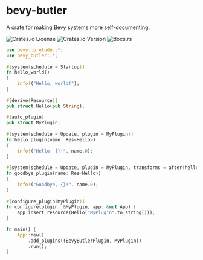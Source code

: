 # bevy-butler

A crate for making Bevy systems more self-documenting.

![Crates.io License](https://img.shields.io/crates/l/bevy-butler)
![Crates.io Version](https://img.shields.io/crates/v/bevy-butler)
![docs.rs](https://img.shields.io/docsrs/bevy-butler)

```rust
use bevy::prelude::*;
use bevy_butler::*;
 
#[system(schedule = Startup)]
fn hello_world()
{
    info!("Hello, world!");
}
 
#[derive(Resource)]
pub struct Hello(pub String);
 
#[auto_plugin]
pub struct MyPlugin;
 
#[system(schedule = Update, plugin = MyPlugin)]
fn hello_plugin(name: Res<Hello>)
{
    info!("Hello, {}!", name.0);
}
 
#[system(schedule = Update, plugin = MyPlugin, transforms = after(hello_plugin))]
fn goodbye_plugin(name: Res<Hello>)
{
    info!("Goodbye, {}!", name.0);
}
 
#[configure_plugin(MyPlugin)]
fn configure(plugin: &MyPlugin, app: &mut App) {
    app.insert_resource(Hello("MyPlugin".to_string()));
}
 
fn main() {
    App::new()
        .add_plugins((BevyButlerPlugin, MyPlugin))
        .run();
}
```